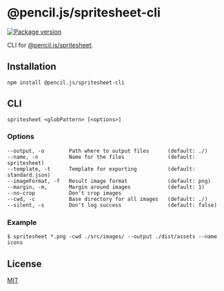 # @pencil.js/spritesheet-cli

[![Package version](https://flat.badgen.net/npm/v/@pencil.js/spritesheet-cli)](https://www.npmjs.com/package/@pencil.js/spritesheet-cli)

CLI for [@pencil.js/spritesheet](https://github.com/pencil-js/spritesheet).

## Installation

    npm install @pencil.js/spritesheet-cli

## CLI

    spritesheet <globPattern> [<options>]

### Options

    --output, -o        Path where to output files      (default: ./)
    --name, -n          Name for the files              (default: spritesheet)
    --template, -t      Template for exporting          (default: standard.json)
    --imageFormat, -f   Result image format             (default: png)
    --margin, -m,       Margin around images            (default: 1)
    --no-crop           Don't crop images
    --cwd, -c           Base directory for all images   (default: ./)
    --silent, -s        Don't log success               (default: false)

### Example

    $ spritesheet *.png -cwd ./src/images/ --output ./dist/assets --name icons

## License

[MIT](license)
